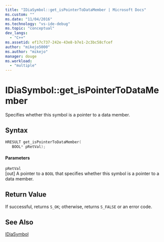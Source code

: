 ```yaml
---
title: "IDiaSymbol::get_isPointerToDataMember | Microsoft Docs"
ms.custom: ""
ms.date: "11/04/2016"
ms.technology: "vs-ide-debug"
ms.topic: "conceptual"
dev_langs: 
  - "C++"
ms.assetid: ef17c737-242e-43e8-b7e1-2c3bc58cfcef
author: "mikejo5000"
ms.author: "mikejo"
manager: douge
ms.workload: 
  - "multiple"
---
```

# IDiaSymbol::get_isPointerToDataMember
Specifies whether this symbol is a pointer to a data member.  
  
## Syntax  
  
```C++  
HRESULT get_isPointerToDataMember(   
   BOOL* pRetVal);  
```  
  
#### Parameters  
 `pRetVal`  
 [out] A pointer to a `BOOL` that specifies whether this symbol is a pointer to a data member.  
  
## Return Value  
 If successful, returns `S_OK`; otherwise, returns `S_FALSE` or an error code.  
  
## See Also  
 [IDiaSymbol](../../debugger/debug-interface-access/idiasymbol.md)
